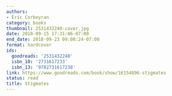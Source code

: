 ```yaml
---
authors:
- Éric Corbeyran
category: books
thumbnail: 2531432240-cover.jpg
date: 2018-09-15 17:31:06-07:00
end_date: 2018-09-23 09:08:24-07:00
format: hardcover
ids:
  goodreads: '2531432240'
  isbn_10: '2731617233'
  isbn_13: '9782731617238'
link: https://www.goodreads.com/book/show/16154896-stigmates
status: read
title: Stigmates
---
```

